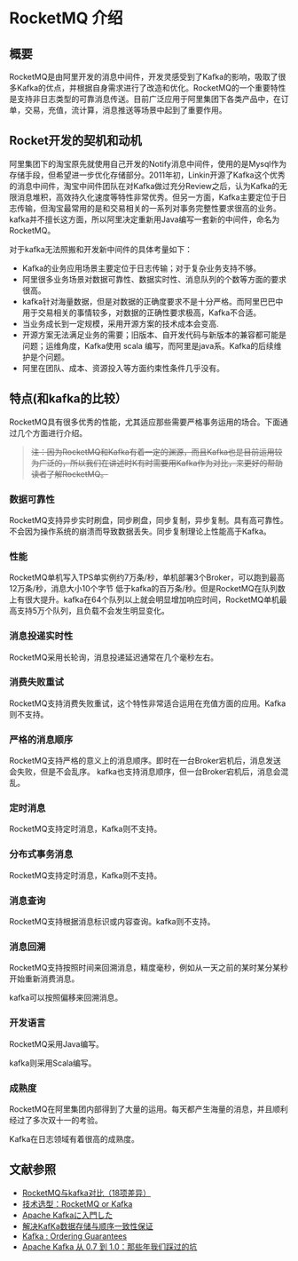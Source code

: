 # RocketMQ 介绍

## 概要
RocketMQ是由阿里开发的消息中间件，开发灵感受到了Kafka的影响，吸取了很多Kafka的优点，并根据自身需求进行了改造和优化。RocketMQ的一个重要特性是支持非日志类型的可靠消息传送。目前广泛应用于阿里集团下各类产品中，在订单，交易，充值，流计算，消息推送等场景中起到了重要作用。

## Rocket开发的契机和动机
阿里集团下的淘宝原先就使用自己开发的Notify消息中间件，使用的是Mysql作为存储手段，但希望进一步优化存储部分。2011年初，Linkin开源了Kafka这个优秀的消息中间件，淘宝中间件团队在对Kafka做过充分Review之后，认为Kafka的无限消息堆积，高效持久化速度等特性非常优秀。但另一方面，Kafka主要定位于日志传输，但淘宝最常用的是和交易相关的一系列对事务完整性要求很高的业务。kafka并不擅长这方面，所以阿里决定重新用Java编写一套新的中间件，命名为RocketMQ。

对于kafka无法照搬和开发新中间件的具体考量如下：
* Kafka的业务应用场景主要定位于日志传输；对于复杂业务支持不够。
* 阿里很多业务场景对数据可靠性、数据实时性、消息队列的个数等方面的要求很高。
* kafka针对海量数据，但是对数据的正确度要求不是十分严格。而阿里巴巴中用于交易相关的事情较多，对数据的正确性要求极高，Kafka不合适。
* 当业务成长到一定规模，采用开源方案的技术成本会变高.
* 开源方案无法满足业务的需要；旧版本、自开发代码与新版本的兼容都可能是问题；运维角度，Kafka使用 scala 编写，而阿里是java系。Kafka的后续维护是个问题。
* 阿里在团队、成本、资源投入等方面约束性条件几乎没有。

## 特点(和kafka的比较）
RocketMQ具有很多优秀的性能，尤其适应那些需要严格事务运用的场合。下面通过几个方面进行介绍。

> ~~注：因为RocketMQ和Kafka有着一定的渊源，而且Kafka也是目前运用较为广泛的，所以我们在讲述时K有时需要用Kafka作为对比，来更好的帮助读者了解RocketMQ。~~

### 数据可靠性
RocketMQ支持异步实时刷盘，同步刷盘，同步复制，异步复制。具有高可靠性。不会因为操作系统的崩溃而导致数据丢失。同步复制理论上性能高于Kafka。

### 性能
RocketMQ单机写入TPS单实例约7万条/秒，单机部署3个Broker，可以跑到最高12万条/秒，消息大小10个字节
低于kafka的百万条/秒。但是RocketMQ在队列数上有很大提升。kafka在64个队列以上就会明显增加响应时间，RocketMQ单机最高支持5万个队列，且负载不会发生明显变化。

### 消息投递实时性
RocketMQ采用长轮询，消息投递延迟通常在几个毫秒左右。

### 消费失败重试
RocketMQ支持消费失败重试，这个特性非常适合运用在充值方面的应用。Kafka则不支持。

### 严格的消息顺序
RocketMQ支持严格的意义上的消息顺序。即时在一台Broker宕机后，消息发送会失败，但是不会乱序。
kafka也支持消息顺序，但一台Broker宕机后，消息会混乱。

### 定时消息
RocketMQ支持定时消息，Kafka则不支持。

### 分布式事务消息
RocketMQ支持定时消息，Kafka则不支持。

### 消息查询
RocketMQ支持根据消息标识或内容查询。kafka则不支持。

### 消息回溯
RocketMQ支持按照时间来回溯消息，精度毫秒，例如从一天之前的某时某分某秒开始重新消费消息。

kafka可以按照偏移来回溯消息。

### 开发语言
RocketMQ采用Java编写。

kafka则采用Scala编写。

### 成熟度
RocketMQ在阿里集团内部得到了大量的运用。每天都产生海量的消息，并且顺利经过了多次双十一的考验。

Kafka在日志领域有着很高的成熟度。



## 文献参照

* [RocketMQ与kafka对比（18项差异）](http://jm.taobao.org/2016/03/24/rmq-vs-kafka/)
* [技术选型：RocketMQ or Kafka](https://zhuanlan.zhihu.com/p/60196818)
* [Apache Kafkaに入門した](https://deeeet.com/writing/2015/09/01/apache-kafka/)
* [解决KafKa数据存储与顺序一致性保证](https://www.cnblogs.com/sunsky303/p/9511839.html)
* [Kafka : Ordering Guarantees](https://medium.com/@felipedutratine/kafka-ordering-guarantees-99320db8f87f)
* [Apache Kafka 从 0.7 到 1.0：那些年我们踩过的坑](https://www.infoq.cn/article/MLMyoWNxqs*MzQX7lvzO)
